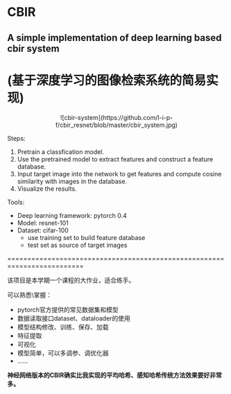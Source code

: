 # CBIR

## A simple implementation of deep learning based cbir system
(基于深度学习的图像检索系统的简易实现)
=========================================================================

<center> ![cbir-system](https://github.com/l-i-p-f/cbir_resnet/blob/master/cbir_system.jpg) </center>

Steps:
 1. Pretrain a classfication model.
 2. Use the pretrained model to extract features and construct a feature database.
 3. Input target image into the network to get features and compute cosine similarity with images in the database.
 4. Visualize the results.

Tools:
 - Deep learning framework: pytorch 0.4
 - Model: resnet-101
 - Dataset: cifar-100
 	- use training set to build feature database
 	- test set as source of target images

=========================================================================

该项目是本学期一个课程的大作业，适合练手。

可以熟悉\掌握：
 - pytorch官方提供的常见数据集和模型
 - 数据读取接口dataset、dataloader的使用
 - 模型结构修改、训练、保存、加载
 - 特征提取
 - 可视化
 - 模型简单，可以多调参、调优化器
 - ……
 
__神经网络版本的CBIR确实比我实现的平均哈希、感知哈希传统方法效果要好非常多。__
